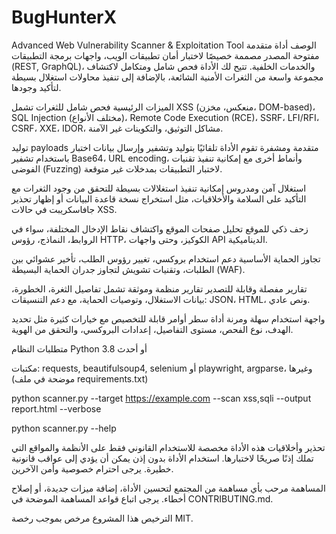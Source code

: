 # BugHunterX

Advanced Web Vulnerability Scanner & Exploitation Tool
الوصف
أداة متقدمة مفتوحة المصدر مصممة خصيصًا لاختبار أمان تطبيقات الويب، واجهات برمجة التطبيقات (REST, GraphQL)، والخدمات الخلفية. تتيح لك الأداة فحص شامل ومتكامل لاكتشاف مجموعة واسعة من الثغرات الأمنية الشائعة، بالإضافة إلى تنفيذ محاولات استغلال بسيطة لتأكيد وجودها.

الميزات الرئيسية
فحص شامل للثغرات
تشمل XSS (منعكس، مخزن، DOM-based)، SQL Injection (مختلف الأنواع)، Remote Code Execution (RCE)، SSRF، LFI/RFI، CSRF، XXE، IDOR، مشاكل التوثيق، والتكوينات غير الآمنة.

توليد payloads متقدمة ومشفرة
تقوم الأداة تلقائيًا بتوليد وتشفير وإرسال بيانات اختبار باستخدام تشفير Base64، URL encoding، وأنماط أخرى مع إمكانية تنفيذ تقنيات الفوضى (Fuzzing) لاختبار التطبيقات بمدخلات غير متوقعة.

استغلال آمن ومدروس
إمكانية تنفيذ استغلالات بسيطة للتحقق من وجود الثغرات مع التأكيد على السلامة والأخلاقيات، مثل استخراج نسخة قاعدة البيانات أو إظهار تحذير جافاسكريبت في حالات XSS.

زحف ذكي للموقع
تحليل صفحات الموقع واكتشاف نقاط الإدخال المختلفة، سواء في الروابط، النماذج، رؤوس HTTP، الكوكيز، وحتى واجهات API الديناميكية.

تجاوز الحماية الأساسية
دعم استخدام بروكسي، تغيير رؤوس الطلب، تأخير عشوائي بين الطلبات، وتقنيات تشويش لتجاوز جدران الحماية البسيطة (WAF).

تقارير مفصلة وقابلة للتصدير
تقارير منظمة وموثقة تشمل تفاصيل الثغرة، الخطورة، بيانات الاستغلال، وتوصيات الحماية، مع دعم التنسيقات: JSON، HTML، ونص عادي.

واجهة استخدام سهلة ومرنة
أداة سطر أوامر قابلة للتخصيص مع خيارات كثيرة مثل تحديد الهدف، نوع الفحص، مستوى التفاصيل، إعدادات البروكسي، والتحقق من الهوية.

متطلبات النظام
Python 3.8 أو أحدث

مكتبات: requests, beautifulsoup4, selenium أو playwright, argparse، وغيرها (موضحة في ملف requirements.txt)

python scanner.py --target https://example.com --scan xss,sqli --output report.html --verbose

python scanner.py --help


تحذير وأخلاقيات
هذه الأداة مخصصة للاستخدام القانوني فقط على الأنظمة والمواقع التي تملك إذنًا صريحًا لاختبارها. استخدام الأداة بدون إذن يمكن أن يؤدي إلى عواقب قانونية خطيرة. يرجى احترام خصوصية وأمن الآخرين.

المساهمة
مرحب بأي مساهمة من المجتمع لتحسين الأداة، إضافة ميزات جديدة، أو إصلاح أخطاء. يرجى اتباع قواعد المساهمة الموضحة في CONTRIBUTING.md.

الترخيص
هذا المشروع مرخص بموجب رخصة MIT.








